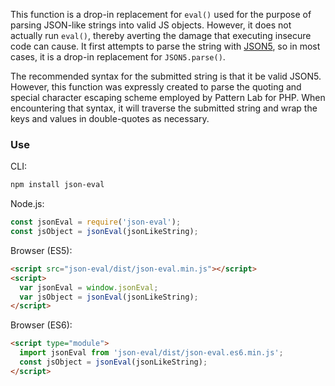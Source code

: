 This function is a drop-in replacement for `eval()` used for the purpose of 
parsing JSON-like strings into valid JS objects. However, it does not actually 
run `eval()`, thereby averting the damage that executing insecure code can 
cause. It first attempts to parse the string with [JSON5](http://json5.org), so 
in most cases, it is a drop-in replacement for `JSON5.parse()`.

The recommended syntax for the submitted string is that it be valid JSON5. 
However, this function was expressly created to parse the quoting and special 
character escaping scheme employed by Pattern Lab for PHP. When encountering 
that syntax, it will traverse the submitted string and wrap the keys and values 
in double-quotes as necessary.

### Use

CLI:

```bash
npm install json-eval
```

Node.js:

```javascript
const jsonEval = require('json-eval');
const jsObject = jsonEval(jsonLikeString);
```

Browser (ES5):

```html
<script src="json-eval/dist/json-eval.min.js"></script>
<script>
  var jsonEval = window.jsonEval;
  var jsObject = jsonEval(jsonLikeString);
</script>
```

Browser (ES6):

```html
<script type="module">
  import jsonEval from 'json-eval/dist/json-eval.es6.min.js';
  const jsObject = jsonEval(jsonLikeString);
</script>
```
